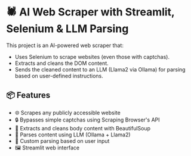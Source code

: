 
# 🕷️ AI Web Scraper with Streamlit, Selenium & LLM Parsing

This project is an AI-powered web scraper that:

- Uses Selenium to scrape websites (even those with captchas).
- Extracts and cleans the DOM content.
- Sends the cleaned content to an LLM (Llama2 via Ollama) for parsing based on user-defined instructions.

## 📦 Features

- 🌐 Scrapes any publicly accessible website
- 🔒 Bypasses simple captchas using Scraping Browser's API
- 🧹 Extracts and cleans body content with BeautifulSoup
- 🤖 Parses content using LLM (Ollama + Llama2)
- 🧠 Custom parsing based on user input
- 🖼️ Streamlit web interface
